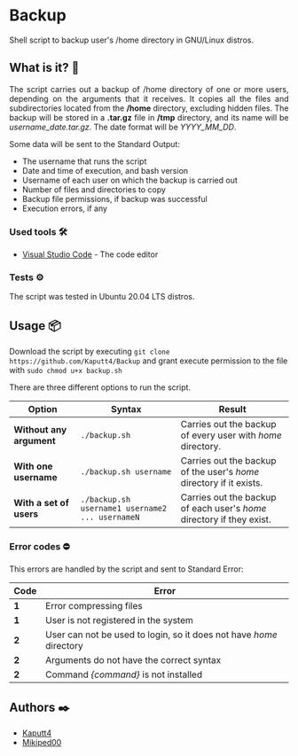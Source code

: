 # Backup
Shell script to backup user's /home directory in GNU/Linux distros.

## What is it? 📖
<p align="justify">The script carries out a backup of /home directory of one or more users, depending on the arguments that it receives. It copies all the files and subdirectories located from the <b>/home</b> directory, excluding hidden files. The backup will be stored in a <b>.tar.gz</b> file in <b>/tmp</b> directory, and its name will be <i>username_date.tar.gz</i>. The date format will be <i>YYYY_MM_DD</i>.</p>
<p align="justify">Some data will be sent to the Standard Output:</p>

* The username that runs the script
* Date and time of execution, and bash version
* Username of each user on which the backup is carried out
* Number of files and directories to copy
* Backup file permissions, if backup was successful
* Execution errors, if any

### Used tools 🛠️
* [Visual Studio Code](https://code.visualstudio.com/) - The code editor

### Tests ⚙️
<p align="justify">The script was tested in Ubuntu 20.04 LTS distros.</p>

## Usage 📦
Download the script by executing `git clone https://github.com/Kaputt4/Backup` and grant execute permission to the file with `sudo chmod u+x backup.sh`

There are three different options to run the script.

Option | Syntax | Result
------------ | ------------- | -------------
<b>Without any argument</b> | `./backup.sh` | Carries out the backup of every user with <i>home</i> directory.
<b>With one username</b> | `./backup.sh username` | Carries out the backup of the user's <i>home</i> directory if it exists.
<b>With a set of users</b> | `./backup.sh username1 username2 ... usernameN` | Carries out the backup of each user's <i>home</i> directory if they exist.

### Error codes ⛔
<p align="justify">This errors are handled by the script and sent to Standard Error:</p>

Code | Error
---- | -------------
<b>1</b> | Error compressing files
<b>1</b> | User is not registered in the system
<b>2</b> | User can not be used to login, so it does not have <i>home </i> directory
<b>2</b> | Arguments do not have the correct syntax
<b>2</b> | Command <i>{command}</i> is not installed

## Authors ✒️
* [Kaputt4](https://github.com/Kaputt4)
* [Mikiped00](https://github.com/Mikiped00)
